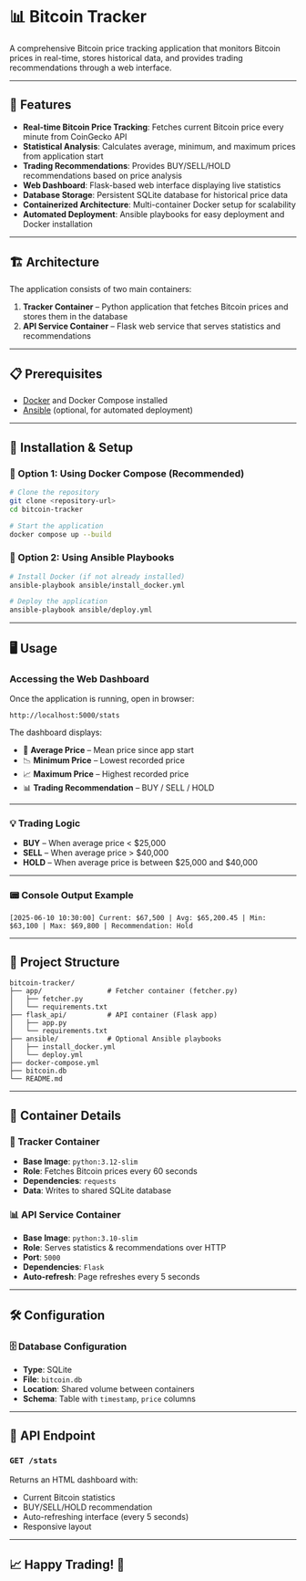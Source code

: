 
# 📊 Bitcoin Tracker

A comprehensive Bitcoin price tracking application that monitors Bitcoin prices in real-time, stores historical data, and provides trading recommendations through a web interface.

---

## 🚀 Features

- **Real-time Bitcoin Price Tracking**: Fetches current Bitcoin price every minute from CoinGecko API  
- **Statistical Analysis**: Calculates average, minimum, and maximum prices from application start  
- **Trading Recommendations**: Provides BUY/SELL/HOLD recommendations based on price analysis  
- **Web Dashboard**: Flask-based web interface displaying live statistics  
- **Database Storage**: Persistent SQLite database for historical price data  
- **Containerized Architecture**: Multi-container Docker setup for scalability  
- **Automated Deployment**: Ansible playbooks for easy deployment and Docker installation  

---

## 🏗️ Architecture

The application consists of two main containers:

1. **Tracker Container** – Python application that fetches Bitcoin prices and stores them in the database  
2. **API Service Container** – Flask web service that serves statistics and recommendations

---

## 📋 Prerequisites

- [Docker](https://www.docker.com/products/docker-desktop) and Docker Compose installed  
- [Ansible](https://www.ansible.com/) (optional, for automated deployment)

---

## 🔧 Installation & Setup

### 🔹 Option 1: Using Docker Compose (Recommended)

```bash
# Clone the repository
git clone <repository-url>
cd bitcoin-tracker

# Start the application
docker compose up --build
````

### 🔹 Option 2: Using Ansible Playbooks

```bash
# Install Docker (if not already installed)
ansible-playbook ansible/install_docker.yml

# Deploy the application
ansible-playbook ansible/deploy.yml
```

---

## 🖥️ Usage

### Accessing the Web Dashboard

Once the application is running, open in browser:

```
http://localhost:5000/stats
```

The dashboard displays:

* 🧮 **Average Price** – Mean price since app start
* 📉 **Minimum Price** – Lowest recorded price
* 📈 **Maximum Price** – Highest recorded price
* 📊 **Trading Recommendation** – BUY / SELL / HOLD

---

### 💡 Trading Logic

* **BUY** – When average price < \$25,000
* **SELL** – When average price > \$40,000
* **HOLD** – When average price is between \$25,000 and \$40,000

---

### 📟 Console Output Example

```
[2025-06-10 10:30:00] Current: $67,500 | Avg: $65,200.45 | Min: $63,100 | Max: $69,800 | Recommendation: Hold
```

---

## 📁 Project Structure

```
bitcoin-tracker/
├── app/                # Fetcher container (fetcher.py)
│   ├── fetcher.py
│   └── requirements.txt
├── flask_api/          # API container (Flask app)
│   ├── app.py
│   └── requirements.txt
├── ansible/            # Optional Ansible playbooks
│   ├── install_docker.yml
│   └── deploy.yml
├── docker-compose.yml
├── bitcoin.db
└── README.md
```

---

## 🐳 Container Details

### 🛒 Tracker Container

* **Base Image**: `python:3.12-slim`
* **Role**: Fetches Bitcoin prices every 60 seconds
* **Dependencies**: `requests`
* **Data**: Writes to shared SQLite database

### 📊 API Service Container

* **Base Image**: `python:3.10-slim`
* **Role**: Serves statistics & recommendations over HTTP
* **Port**: `5000`
* **Dependencies**: `Flask`
* **Auto-refresh**: Page refreshes every 5 seconds

---

## 🛠️ Configuration

### 🗄️ Database Configuration

* **Type**: SQLite
* **File**: `bitcoin.db`
* **Location**: Shared volume between containers
* **Schema**: Table with `timestamp`, `price` columns

---

## 🚦 API Endpoint

### `GET /stats`

Returns an HTML dashboard with:

* Current Bitcoin statistics
* BUY/SELL/HOLD recommendation
* Auto-refreshing interface (every 5 seconds)
* Responsive layout

---

## 📈 Happy Trading! 🚀



